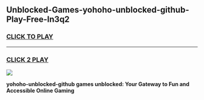 
## Unblocked-Games-yohoho-unblocked-github-Play-Free-ln3q2
<h3>
<a href="https://premium76.site?title=yohoho-unblocked-github&ref=12A">CLICK TO PLAY</a></h3>
<hr>

<h3>
<a href="https://premium76.site?title=yohoho-unblocked-github&ref=12A">CLICK 2 PLAY</a>
  
</h3>

<a href="https://premium76.site?title=yohoho-unblocked-github&ref=12A"><img src="https://clearcache.store/games.png"></a>


**yohoho-unblocked-github games unblocked: Your Gateway to Fun and Accessible Online Gaming**

